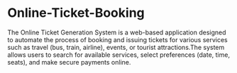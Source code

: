 # Online-Ticket-Booking
The Online Ticket Generation System is a web-based application designed to automate the process of booking and issuing tickets for various services such as travel (bus, train, airline), events, or tourist attractions.The system allows users to search for available services, select preferences (date, time, seats), and make secure payments online.
